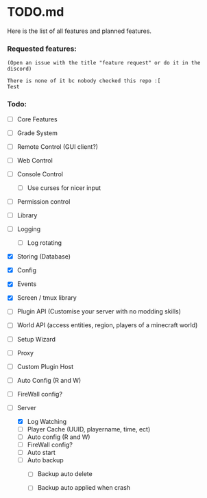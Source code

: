 # TODO.md

Here is the list of all features and
planned features.


### Requested features:
    (Open an issue with the title "feature request" or do it in the discord) 

    There is none of it bc nobody checked this repo :[
    Test



### Todo:

 - [ ]  Core Features
   - [ ] Grade System
   - [ ] Remote Control (GUI client?) 
   - [ ] Web Control
   - [ ] Console Control
      - [ ] Use curses for nicer input
   - [ ] Permission control 

 - [ ]  Library
   - [ ] Logging 
     - [ ] Log rotating
   - [x] Storing (Database)
   - [x] Config
   - [x] Events
   - [x] Screen / tmux library

 - [ ] Plugin API (Customise your server with no modding skills) 
 - [ ] World API (access entities, region, players of a minecraft world) 


 - [ ] Setup Wizard

 - [ ]  Proxy
   - [ ] Custom Plugin Host
   - [ ] Auto Config (R and W)
   - [ ] FireWall config?


 - [ ] Server
   - [x] Log Watching
   - [ ] Player Cache (UUID, playername, time, ect)
   - [ ] Auto config (R and W)
   - [ ] FireWall config?
   - [ ] Auto start
   - [ ] Auto backup
     - [ ] Backup auto delete
     - [ ] Backup auto applied when crash

